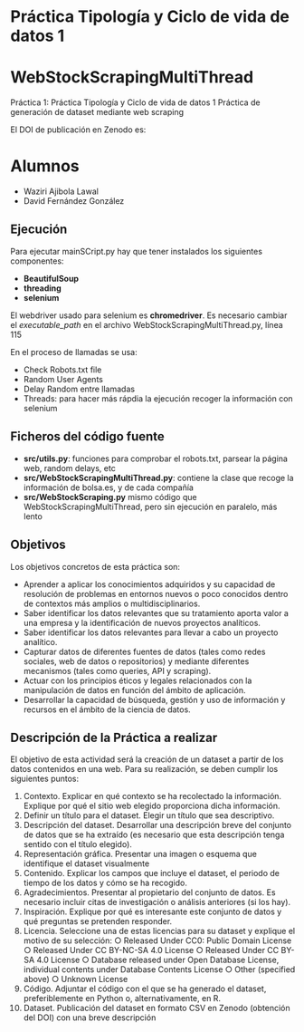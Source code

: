 # Práctica Tipología y Ciclo de vida de datos 1

# WebStockScrapingMultiThread

Práctica 1: Práctica Tipología y Ciclo de vida de datos 1
Práctica de generación de dataset mediante web scraping

El DOI de publicación en Zenodo es:

# Alumnos

* Waziri Ajibola Lawal
* David Fernández González

## Ejecución
Para ejecutar mainSCript.py hay que tener instalados los siguientes componentes:
- **BeautifulSoup**             
- **threading**           
- **selenium**      

El webdriver usado para selenium es **chromedriver**. Es necesario cambiar el *executable_path* en el archivo 
WebStockScrapingMultiThread.py, línea 115

En el proceso de llamadas se usa:   

- Check Robots.txt file
- Random User Agents
- Delay Random entre llamadas
- Threads: para hacer más rápdia la ejecución recoger la información con selenium
## Ficheros del código fuente

   * **src/utils.py**: funciones para comprobar el robots.txt, parsear la página web, random delays, etc
   * **src/WebStockScrapingMultiThread.py**: contiene la clase que  recoge la información de bolsa.es, y de cada compañía
   * **src/WebStockScraping.py** mismo código que WebStockScrapingMultiThread, pero sin ejecución en paralelo, más lento 


## Objetivos

  Los objetivos concretos de esta práctica son:
- Aprender a aplicar los conocimientos adquiridos y su capacidad de resolución de
problemas en entornos nuevos o poco conocidos dentro de contextos más
amplios o multidisciplinarios.
- Saber identificar los datos relevantes que su tratamiento aporta valor a una
empresa y la identificación de nuevos proyectos analíticos.
- Saber identificar los datos relevantes para llevar a cabo un proyecto analítico.
- Capturar datos de diferentes fuentes de datos (tales como redes sociales, web
de datos o repositorios) y mediante diferentes mecanismos (tales como queries,
API y scraping).
- Actuar con los principios éticos y legales relacionados con la manipulación de
datos en función del ámbito de aplicación.
- Desarrollar la capacidad de búsqueda, gestión y uso de información y recursos
en el ámbito de la ciencia de datos.

## Descripción de la Práctica a realizar
  El objetivo de esta actividad será la creación de un dataset a partir de los datos
contenidos en una web. Para su realización, se deben cumplir los siguientes puntos:
1. Contexto. Explicar en qué contexto se ha recolectado la información. Explique
por qué el sitio web elegido proporciona dicha información.
2. Definir un título para el dataset. Elegir un título que sea descriptivo.
3. Descripción del dataset. Desarrollar una descripción breve del conjunto de datos
que se ha extraído (es necesario que esta descripción tenga sentido con el título
elegido).
4. Representación gráfica. Presentar una imagen o esquema que identifique el
dataset visualmente
5. Contenido. Explicar los campos que incluye el dataset, el periodo de tiempo de
los datos y cómo se ha recogido.
6. Agradecimientos. Presentar al propietario del conjunto de datos. Es necesario
incluir citas de investigación o análisis anteriores (si los hay).
7. Inspiración. Explique por qué es interesante este conjunto de datos y qué
preguntas se pretenden responder.
8. Licencia. Seleccione una de estas licencias para su dataset y explique el motivo
de su selección:
○ Released Under CC0: Public Domain License
○ Released Under CC BY-NC-SA 4.0 License
○ Released Under CC BY-SA 4.0 License
○ Database released under Open Database License, individual contents
under Database Contents License
○ Other (specified above)
○ Unknown License
9. Código. Adjuntar el código con el que se ha generado el dataset, preferiblemente
en Python o, alternativamente, en R.
10. Dataset. Publicación del dataset en formato CSV en Zenodo (obtención del DOI)
con una breve descripción

